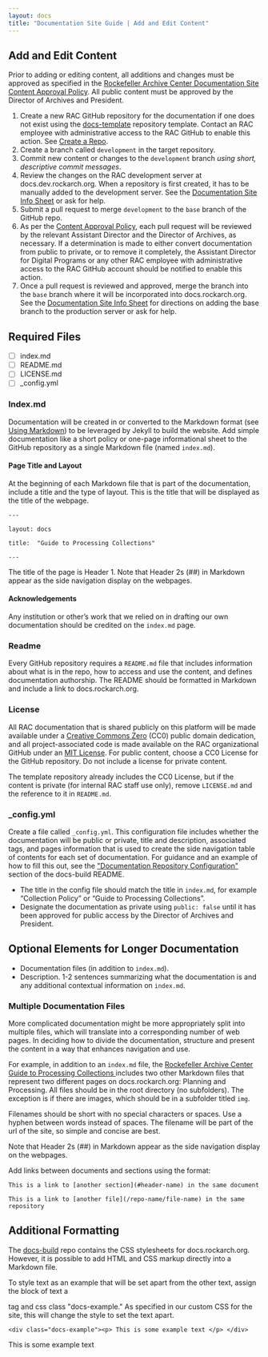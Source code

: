 ```yaml
---
layout: docs
title: "Documentation Site Guide | Add and Edit Content"
---
```


## Add and Edit Content

Prior to adding or editing content, all additions and changes must be approved as specified in the [Rockefeller Archive Center Documentation Site Content Approval Policy](https://docs.rockarch.org/docs-policy/). All public content must be approved by the Director of Archives and President.

1. Create a new RAC GitHub repository for the documentation if one does not exist using the [docs-template](https://github.com/RockefellerArchiveCenter/docs-template) repository template. Contact an RAC employee with administrative access to the RAC GitHub to enable this action. See [Create a Repo](/docs-guide/using-github#create-a-repo).
2. Create a branch called `development` in the target repository.
3. Commit new content or changes to the `development` branch _using short, descriptive commit messages_.
4. Review the changes on the RAC development server at docs.dev.rockarch.org. When a repository is first created, it has to be manually added to the development server. See the [Documentation Site Info Sheet](http://docs.rockarch.org/systems-info-sheets/documentation-site-info-sheet) or ask for help.
5. Submit a pull request to merge `development` to the `base` branch of the GitHub repo.
6. As per the [Content Approval Policy](https://docs.rockarch.org/docs-policy/), each pull request will be reviewed by the relevant Assistant Director and the Director of Archives, as necessary. If a determination is made to either convert documentation from public to private, or to remove it completely, the Assistant Director for Digital Programs or any other RAC employee with administrative access to the RAC GitHub account should be notified to enable this action.
7. Once a pull request is reviewed and approved, merge the branch into the `base` branch where it will be incorporated into docs.rockarch.org. See the [Documentation Site Info Sheet](http://docs.rockarch.org/systems-info-sheets/documentation-site-info-sheet) for directions on adding the base branch to the production server or ask for help.

## Required Files

* [ ] index.md
* [ ] README.md
* [ ] LICENSE.md
* [ ] \_config.yml

### Index.md

Documentation will be created in or converted to the Markdown format (see [Using Markdown](/docs-guide/using-markdown)) to be leveraged by Jekyll to build the website. Add simple documentation like a short policy or one-page informational sheet to the GitHub repository as a single Markdown file (named `index.md`).

#### Page Title and Layout

At the beginning of each Markdown file that is part of the documentation, include a title and the type of layout. This is the title that will be displayed as the title of the webpage.


`---`

`layout: docs`

`title:  "Guide to Processing Collections"`

`---`

The title of the page is Header 1. Note that Header 2s (##) in Markdown appear as the side navigation display on the webpages.

#### Acknowledgements

Any institution or other’s work that we relied on in drafting our own documentation should be credited on the `index.md` page.

### Readme

Every GitHub repository requires a `README.md` file that includes information about what is in the repo, how to access and use the content, and defines documentation authorship. The README should be formatted in Markdown and include a link to docs.rockarch.org.

### License

All RAC documentation that is shared publicly on this platform will be made available under a [Creative Commons Zero](https://creativecommons.org/publicdomain/zero/1.0/) (CC0) public domain dedication, and all project-associated code is made available on the RAC organizational GitHub under an [MIT License](https://opensource.org/licenses/MIT). For public content, choose a CC0 License for the GitHub repository. Do not include a license for private content.

The template repository already includes the CC0 License, but if the content is private (for internal RAC staff use only), remove `LICENSE.md` and the reference to it in `README.md`.

###  \_config.yml

Create a file called `_config.yml`. This configuration file includes whether the documentation will be public or private, title and description, associated tags, and pages information that is used to create the side navigation table of contents for each set of documentation. For guidance and an example of how to fill this out, see the ["Documentation Repository Configuration"](https://github.com/RockefellerArchiveCenter/docs-build#documentation-repository-configuration) section of the docs-build README.

* The title in the config file should match the title in `index.md`, for example “Collection Policy” or “Guide to Processing Collections”.
* Designate the documentation as private using `public: false` until it has been approved for public access by the Director of Archives and President.

## Optional Elements for Longer Documentation

* Documentation files (in addition to `index.md`).
* Description. 1-2 sentences summarizing what the documentation is and any additional contextual information on `index.md`.

### Multiple Documentation Files

More complicated documentation might be more appropriately split into multiple files, which will translate into a corresponding number of web pages. In deciding how to divide the documentation, structure and present the content in a way that enhances navigation and use.

For example, in addition to an `index.md` file, the [Rockefeller Archive Center Guide to Processing Collections ](http://docs.rockarch.org/processing_manual/) includes two other Markdown files that represent two different pages on docs.rockarch.org: Planning and Processing. All files should be in the root directory (no subfolders). The exception is if there are images, which should be in a subfolder titled `img`.

Filenames should be short with no special characters or spaces. Use a hyphen between words instead of spaces. The filename will be part of the url of the site, so simple and concise are best.

Note that Header 2s (##) in Markdown appear as the side navigation display on the webpages.

Add links between documents and sections using the format:

`This is a link to [another section](#header-name) in the same document`

`This is a link to [another file](/repo-name/file-name) in the same repository`

## Additional Formatting

The [docs-build](https://github.com/RockefellerArchiveCenter/docs-build) repo contains the CSS stylesheets for docs.rockarch.org. However, it is possible to add HTML and CSS markup directly into a Markdown file.

To style text as an example that will be set apart from the other text, assign the block of text a <div> tag and css class "docs-example." As specified in our custom CSS for the site, this will change the style to set the text apart.

`<div class="docs-example"><p> This is some example text </p> </div>`

<div class="docs-example"><p> This is some example text </p> </div>
